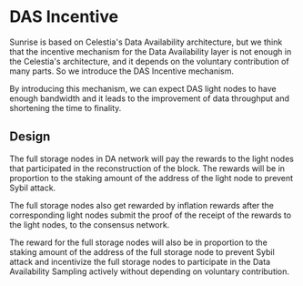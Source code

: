 # DAS Incentive

Sunrise is based on Celestia's Data Availability architecture, but we think that the incentive mechanism for the Data Availability layer is not enough in the Celestia's architecture, and it depends on the voluntary contribution of many parts. So we introduce the DAS Incentive mechanism.

By introducing this mechanism, we can expect DAS light nodes to have enough bandwidth and it leads to the improvement of data throughput and shortening the time to finality.

## Design

The full storage nodes in DA network will pay the rewards to the light nodes that participated in the reconstruction of the block. The rewards will be in proportion to the staking amount of the address of the light node to prevent Sybil attack.

The full storage nodes also get rewarded by inflation rewards after the corresponding light nodes submit the proof of the receipt of the rewards to the light nodes, to the consensus network.

The reward for the full storage nodes will also be in proportion to the staking amount of the address of the full storage node to prevent Sybil attack and incentivize the full storage nodes to participate in the Data Availability Sampling actively without depending on voluntary contribution.
